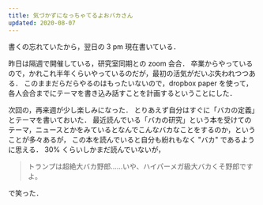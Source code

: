 ```yaml
---
title: 気づかずになっちゃてるよおバカさん
updated: 2020-08-07
---
```


書くの忘れていたから，翌日の 3 pm 現在書いている．

昨日は隔週で開催している，研究室同期との zoom 会合．
卒業からやっているので，かれこれ半年くらいやっているのだが，最初の活気がだいぶ失われつつある．
このままだらだらやるのはもったいないので，dropbox paper を使って，各人会合までにテーマを書き込み話すことを計画するということにした．

次回の，再来週が少し楽しみになった．
とりあえず自分はすぐに「バカの定義」とテーマを書いておいた．
最近読んでいる「バカの研究」という本を受けてのテーマ，ニュースとかをみているとなんでこんなバカなことをするのか，ということが多々あるが，
この本を読んでいると自分も紛れもなく "バカ" であるように思える．
30% くらいしかまだ読んでいないが，

> トランプは超絶大バカ野郎……いや、ハイパーメガ級大バカくそ野郎ですよ。

で笑った．
